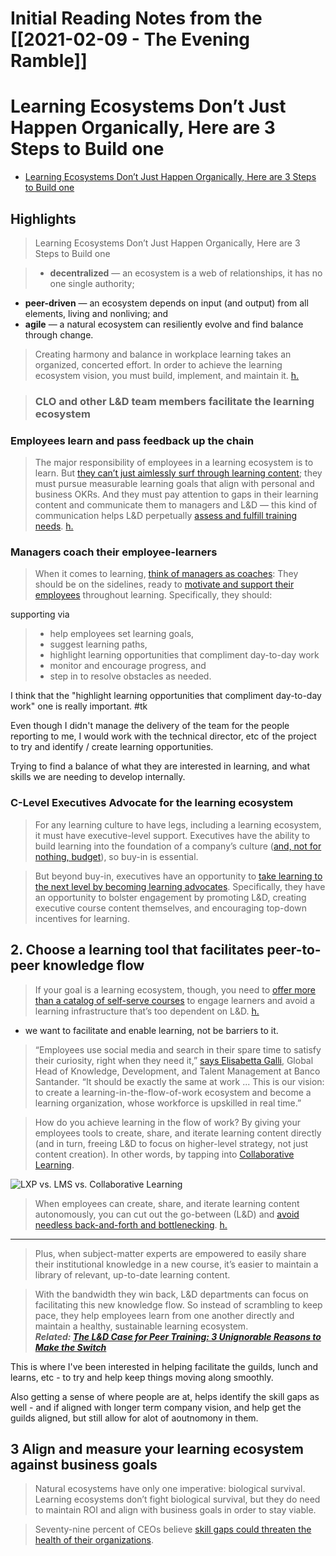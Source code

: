 # Initial Reading Notes from the [[2021-02-09 - The Evening Ramble]]

#  Learning Ecosystems Don’t Just Happen Organically, Here are 3 Steps to Build one

- [Learning Ecosystems Don’t Just Happen Organically, Here are 3 Steps to Build one](https://360learning.com/blog/learning-ecosystems/)

## Highlights

> Learning Ecosystems Don’t Just Happen Organically, Here are 3 Steps to Build one


> -   **decentralized** — an ecosystem is a web of relationships, it has no one single authority;
-   **peer-driven** — an ecosystem depends on input (and output) from all elements, living and nonliving; and
-   **agile** — a natural ecosystem can resiliently evolve and find balance through change.

> Creating harmony and balance in workplace learning takes an organized, concerted effort. In order to achieve the learning ecosystem vision, you must build, implement, and maintain it. [h.](https://hyp.is/20nhfmtFEeuftqfYXPihHw/360learning.com/blog/learning-ecosystems/)

> ### CLO and other L&D team members facilitate the learning ecosystem


### Employees learn and pass feedback up the chain

> The major responsibility of employees in a learning ecosystem is to learn. But [they can’t just aimlessly surf through learning content](https://360learning.com/blog/self-directed-learning/); they must pursue measurable learning goals that align with personal and business OKRs. And they must pay attention to gaps in their learning content and communicate them to managers and L&D — this kind of communication helps L&D perpetually [assess and fulfill training needs](https://360learning.com/blog/training-needs-analysis/). [h.](https://hyp.is/20nhfmtFEeuftqfYXPihHw/360learning.com/blog/learning-ecosystems/)


### Managers coach their employee-learners

> When it comes to learning, [think of managers as coaches](https://hbr.org/2019/11/the-leader-as-coach): They should be on the sidelines, ready to [motivate and support their employees](http://blog.idonethis.com/intrinsic-motivation/) throughout learning. Specifically, they should:

supporting via 

> -   help employees set learning goals,
> -   suggest learning paths,
> -   highlight learning opportunities that compliment day-to-day work
> -   monitor and encourage progress, and
> -   step in to resolve obstacles as needed.

I think that the "highlight learning opportunities that compliment day-to-day work" one is really important. #tk 

Even though I didn't manage the delivery of the team for the people reporting to me, I would work with the technical director, etc of the project to try and identify / create learning opportunities.

Trying to find a balance of what they are interested in learning, and what skills we are needing to develop internally. 

### C-Level Executives Advocate for the learning ecosystem

> For any learning culture to have legs, including a learning ecosystem, it must have executive-level support. Executives have the ability to build learning into the foundation of a company’s culture ([and, not for nothing, budget](https://360learning.com/blog/defend-your-2021-training-budget/)), so buy-in is essential.

> But beyond buy-in, executives have an opportunity to [take learning to the next level by becoming learning advocates](https://learning.linkedin.com/content/dam/me/learning/resources/pdfs/LinkedIn-Learning-2020-Workplace-Learning-Report.pdf). Specifically, they have an opportunity to bolster engagement by promoting L&D, creating executive course content themselves, and encouraging top-down incentives for learning.

## 2. Choose a learning tool that facilitates peer-to-peer knowledge flow

> If your goal is a learning ecosystem, though, you need to [offer more than a catalog of self-serve courses](https://360learning.com/blog/collaborative-learning-lms-elearning/) to engage learners and avoid a learning infrastructure that’s too dependent on L&D. [h.](https://hyp.is/_1l0rGtGEeuoIZPwERwXGw/360learning.com/blog/learning-ecosystems/)

- we want to facilitate and enable learning, not be barriers to it.

> “Employees use social media and search in their spare time to satisfy their curiosity, right when they need it,” [says Elisabetta Galli](https://hbr.org/2019/02/making-learning-a-part-of-everyday-work), Global Head of Knowledge, Development, and Talent Management at Banco Santander. “It should be exactly the same at work ... This is our vision: to create a learning-in-the-flow-of-work ecosystem and become a learning organization, whose workforce is upskilled in real time.”

> How do you achieve learning in the flow of work? By giving your employees tools to create, share, and iterate learning content directly (and in turn, freeing L&D to focus on higher-level strategy, not just content creation). In other words, by tapping into [Collaborative Learning](http://360learning.com/collaborative-learning).

![LXP vs. LMS vs. Collaborative Learning](https://images.prismic.io/360learning/6723519a-15fa-493a-851c-330b8f0b511e_Blog_collaborative-learning-LMS-LXP.jpg?auto=compress,format)

> When employees can create, share, and iterate learning content autonomously, you can cut out the go-between (L&D) and [avoid needless back-and-forth and bottlenecking](https://360learning.com/blog/360learning-for-enterprise/). [h.](https://hyp.is/T0OcwmtHEeuykEcbmWRgYw/360learning.com/blog/learning-ecosystems/)

---

> Plus, when subject-matter experts are empowered to easily share their institutional knowledge in a new course, it’s easier to maintain a library of relevant, up-to-date learning content.

> With the bandwidth they win back, L&D departments can focus on facilitating this new knowledge flow. So instead of scrambling to keep pace, they help employees learn from one another directly and maintain a healthy, sustainable learning ecosystem.  
> **_Related: [The L&D Case for Peer Training: 3 Unignorable Reasons to Make the Switch](https://360learning.com/blog/peer-training/)_**

This is where I've been interested in helping facilitate the guilds, lunch and learns, etc - to try and help keep things moving along smoothly.

Also getting a sense of where people are at, helps identify the skill gaps as well - and if aligned with longer term company vision, and help get the guilds aligned, but still allow for alot of aoutnomony in them.

## 3 Align and measure your learning ecosystem against business goals

> Natural ecosystems have only one imperative: biological survival. Learning ecosystems don’t fight biological survival, but they do need to maintain ROI and align with business goals in order to stay viable.

> Seventy-nine percent of CEOs believe [skill gaps could threaten the health of their organizations](https://www.pwc.com/gx/en/news-room/press-releases/2019/ceos-upskilling-workforce.html).